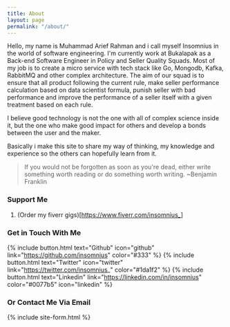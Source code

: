 ```yaml
---
title: About
layout: page
permalink: "/about/"
---
```


Hello, my name is Muhammad Arief Rahman and i call myself Insomnius in the world of software engineering. I'm currently work at Bukalapak as a Back-end Software Engineer in Policy and Seller Quality Squads. Most of my job is to create a micro service with tech stack like Go, Mongodb, Kafka, RabbitMQ and other complex architecture. The aim of our squad is to ensure that all product following the current rule, make seller performance calculation based on data scientist formula, punish seller with bad performance and improve the performance of a seller itself with a given treatment based on each rule.

I believe good technology is not the one with all of complex science inside it, but the one who make good impact for others and develop a bonds between the user and the maker.

Basically i make this site to share my way of thinking, my knowledge and experience so the others can hopefully learn from  it.

> If you would not be forgotten as soon as you're dead, either write something worth reading or do something worth writing. ~Benjamin Franklin

### Support Me

1. (Order my fiverr gigs)[https://www.fiverr.com/insomnius_]

### Get in Touch With Me
{% include button.html text="Github" icon="github" link="https://github.com/insomnius" color="#333" %} {% include button.html text="Twitter" icon="twitter" link="https://twitter.com/insomnius_" color="#1da1f2" %} {% include button.html text="Linkedin" link="https://linkedin.com/in/insomnius" color="#0077b5" icon="linkedin" %}

### Or Contact Me Via Email

{% include site-form.html %}
